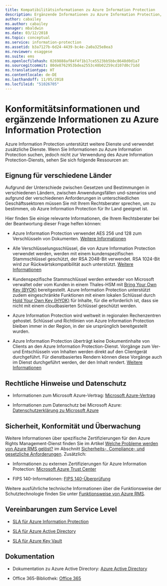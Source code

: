```yaml
---
title: Kompatibilitätsinformationen zu Azure Information Protection
description: Ergänzende Informationen zu Azure Information Protection, darunter rechtliche Hinweise, Informationen zur Kompatibilität und SLAs.
author: cabailey
ms.author: cabailey
manager: mbaldwin
ms.date: 03/12/2018
ms.topic: conceptual
ms.service: information-protection
ms.assetid: b3a7127b-6d24-4439-bc4e-2a0a325e8ea3
ms.reviewer: esaggese
ms.suite: ems
ms.openlocfilehash: 0269888af84f4f1b17ce5523bb5bbc8648d0d1a7
ms.sourcegitcommit: 80de8762953bdea2553c48b02259cd107d0c71dd
ms.translationtype: HT
ms.contentlocale: de-DE
ms.lasthandoff: 11/05/2018
ms.locfileid: "51026705"
---
```

# <a name="compliance-and-supporting-information-for-azureinformation-protection"></a>Konformitätsinformationen und ergänzende Informationen zu Azure Information Protection

Azure Information Protection unterstützt weitere Dienste und verwendet zusätzliche Dienste. Wenn Sie Informationen zu Azure Information Protection suchen, jedoch nicht zur Verwendung des Azure Information Protection-Diensts, sehen Sie sich folgende Ressourcen an:

## <a name="suitability-for-different-countries"></a>Eignung für verschiedene Länder

Aufgrund der Unterschiede zwischen Gesetzen und Bestimmungen in verschiedenen Ländern, zwischen Anwendungsfällen und-szenarios und aufgrund der verschiedenen Anforderungen in unterschiedlichen Geschäftssektoren müssen Sie mit Ihrem Rechtsberater sprechen, um zu bestimmen, ob Azure Information Protection für Ihr Land geeignet ist.

Hier finden Sie einige relevante Informationen, die Ihrem Rechtsberater bei der Beantwortung dieser Frage helfen können:

- Azure Information Protection verwendet AES 256 und 128 zum Verschlüsseln von Dokumenten. [Weitere Informationen](./how-does-it-work.md#cryptographic-controls-used-by-azure-rms-algorithms-and-key-lengths)

- Alle Verschlüsselungsschlüssel, die von Azure Information Protection verwendet werden, werden mit einem kundenspezifischen Stammschlüssel geschützt, der RSA 2048-Bit verwendet. RSA 1024-Bit wird zur Rückwärtskompatibilität auch unterstützt. [Weitere Informationen](./how-does-it-work.md#cryptographic-controls-used-by-azure-rms-algorithms-and-key-lengths)

- Kundenspezifische Stammschlüssel werden entweder von Microsoft verwaltet oder vom Kunden in einem Thales-HSM mit [Bring Your Own Key (BYOK)](plan-implement-tenant-key.md) bereitgestellt. Azure Information Protection unterstützt zudem eingeschränkte Funktionen mit einem lokalen Schlüssel durch [Hold Your Own Key (HYOK)](configure-adrms-restrictions.md) für Inhalte, für die erforderlich ist, dass sie nicht mit einem cloudbasierten Schlüssel geschützt werden.

- Azure Information Protection wird weltweit in regionalen Rechenzentren gehostet. Schlüssel und Richtlinien von Azure Information Protection bleiben immer in der Region, in der sie ursprünglich bereitgestellt wurden.
 
- Azure Information Protection überträgt keine Dokumentinhalte von Clients an den Azure Information Protection-Dienst. Vorgänge zum Ver- und Entschlüsseln von Inhalten werden direkt auf den Clientgerät durchgeführt. Für dienstbasiertes Rendern können diese Vorgänge auch im Dienst durchgeführt werden, der den Inhalt rendert. [Weitere Informationen](./how-does-it-work.md)

## <a name="legal-and-privacy"></a>Rechtliche Hinweise und Datenschutz

- Informationen zum Microsoft Azure-Vertrag: [Microsoft Azure-Vertrag](http://azure.microsoft.com/support/legal/subscription-agreement/)

- Informationen zum Datenschutz bei Microsoft Azure: [Datenschutzerklärung zu Microsoft Azure](http://azure.microsoft.com/support/legal/privacy-statement/)

## <a name="security-compliance-and-auditing"></a>Sicherheit, Konformität und Überwachung

Weitere Informationen über spezifische Zertifizierungen für den Azure Rights Management-Dienst finden Sie im Artikel [Welche Probleme werden von Azure RMS gelöst?](./azure-rms-problems-it-solves.md) im Abschnitt [Sicherheits-, Compliance- und gesetzliche Anforderungen](./what-is-azure-rms.md#security-compliance-and-regulatory-requirements). Zusätzlich:

- Informationen zu externen Zertifizierungen für Azure Information Protection: [Microsoft Azure Trust Center](http://azure.microsoft.com/support/trust-center/)

- FIPS 140-Informationen: [FIPS 140-Überprüfung](https://technet.microsoft.com/library/security/cc750357.aspx)

Weitere ausführliche technische Informationen über die Funktionsweise der Schutztechnologie finden Sie unter [Funktionsweise von Azure RMS](./how-does-it-work.md). 

## <a name="service-level-agreements"></a>Vereinbarungen zum Service Level

- [SLA für Azure Information Protection](https://azure.microsoft.com/support/legal/sla/information-protection/v1_0/)

- [SLA für Azure Active Directory](https://azure.microsoft.com/support/legal/sla/active-directory/v1_0/)

- [SLA für Azure Key Vault](https://azure.microsoft.com/support/legal/sla/key-vault/v1_0/)

## <a name="documentation"></a>Dokumentation

- Dokumentation zu Azure Active Directory: [Azure Active Directory](/active-directory/)

- Office 365-Bibliothek: [Office 365](http://technet.microsoft.com/library/dn127064%28v=office.14%29.aspx)

